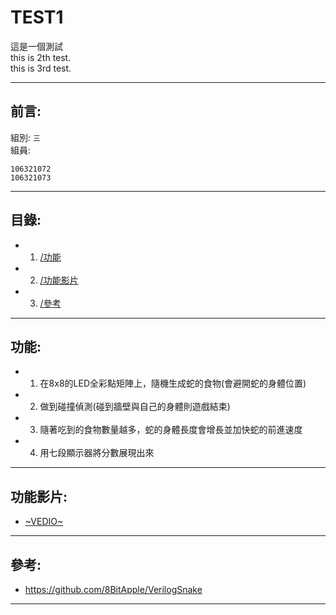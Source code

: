 # TEST1
這是一個測試<br>
this is 2th test.<br>
this is 3rd test.
- - -

## 前言:
組別: ` 三 `<br>
組員:
```
106321072
106321073
```
- - -

## 目錄:
* 1. [/功能](/README.md#功能)
* 2. [/功能影片](/README.md#功能影片)
* 3. [/參考](/README.md#參考)
- - -

## 功能:
* 1. 在8x8的LED全彩點矩陣上，隨機生成蛇的食物(會避開蛇的身體位置)
* 2. 做到碰撞偵測(碰到牆壁與自己的身體則遊戲結束)
* 3. 隨著吃到的食物數量越多，蛇的身體長度會增長並加快蛇的前進速度
* 4. 用七段顯示器將分數展現出來
- - -

## 功能影片:
* [~VEDIO~](https://www.youtube.com/watch?v=ixNvGhTQ70Y)
- - -

## 參考:
* https://github.com/8BitApple/VerilogSnake
- - -
